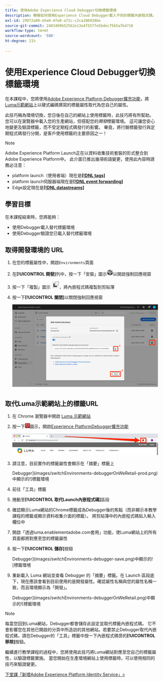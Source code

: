 ```yaml
---
title: 使用Adobe Experience Cloud Debugger切換標籤環境
description: 瞭解如何使用Experience Cloud Debugger載入不同的標籤內嵌程式碼。 本課程屬於「在網站中實作Experience Cloud」教學課程的一部分。
exl-id: 29972a00-e5e0-4fe0-a71c-c2ca106938be
source-git-commit: 2483409b52562e13a4f557fe5bdec75b5afb4716
workflow-type: tm+mt
source-wordcount: '588'
ht-degree: 21%

---
```


# 使用Experience Cloud Debugger切換標籤環境

在本課程中，您將使用[Adobe Experience Platform Debugger擴充功能](https://chromewebstore.google.com/detail/adobe-experience-platform/bfnnokhpnncpkdmbokanobigaccjkpob)，將[Luma示範網站](https://luma.enablementadobe.com/content/luma/us/en.html)上以硬式編碼撰寫的標籤屬性取代為您自己的屬性。

此技巧稱為環境切換，您日後在自己的網站上使用標籤時，此技巧將有所幫助。 您可以在瀏覽器中載入您的生產網站，但搭配您的&#x200B;*開發*&#x200B;標籤環境。 這可讓您安心地變更及驗證標籤，而不受定期程式碼發行的影響。  畢竟，將行銷標籤發行與定期程式碼發行分開，是客戶使用標籤的主要原因之一！

>[!NOTE]
>
>Adobe Experience Platform Launch正在以資料收集技術套裝的形式整合到Adobe Experience Platform中。 此介面已推出幾項術語變更，使用此內容時請務必注意：
>
> * platform launch（使用者端）現在是&#x200B;**[[!DNL tags]](https://experienceleague.adobe.com/docs/experience-platform/tags/home.html)**
> * platform launch伺服器端現在是&#x200B;**[[!DNL event forwarding]](https://experienceleague.adobe.com/docs/experience-platform/tags/event-forwarding/overview.html)**
> * Edge設定現在是&#x200B;**[[!DNL datastreams]](https://experienceleague.adobe.com/docs/experience-platform/edge/fundamentals/datastreams.html)**

## 學習目標

在本課程結束時，您將能夠：

* 使用Debugger載入替代標籤環境
* 使用Debugger驗證您已載入替代標籤環境

## 取得開發環境的 URL

1. 在您的標籤屬性中，開啟`Environments`頁面

1. 在&#x200B;**[!UICONTROL 開發]**&#x200B;列中，按一下「安裝」圖示![安裝圖示](images/launch-installIcon.png)以開啟強制回應視窗

1. 按一下「複製」圖示 ![「複製」圖示](images/launch-copyIcon.png)，將內嵌程式碼複製到剪貼簿

1. 按一下&#x200B;**[!UICONTROL 關閉]**&#x200B;以關閉強制回應視窗

   ![「安裝」圖示](images/launch-copyInstallCode.png)

## 取代Luma示範網站上的標籤URL

1. 在 Chrome 瀏覽器中開啟 [Luma 示範網站](https://luma.enablementadobe.com/content/luma/us/en.html)

1. 按一下![Debugger圖示](images/icon-debugger.png)圖示，開啟[Experience PlatformDebugger擴充功能](https://chromewebstore.google.com/detail/adobe-experience-platform/bfnnokhpnncpkdmbokanobigaccjkpob)

   ![按一下 Experience Cloud Debugger 圖示](images/switchEnvironments-openDebugger.png)

1. 請注意，目前實作的標籤屬性會顯示在「摘要」標籤上

   Debugger](images/switchEnvironments-debuggerOnWeRetail-prod.png)中顯示的![標籤環境

1. 前往「工具」標籤
1. 捲動至&#x200B;**[!UICONTROL 取代Launch內嵌程式碼]**&#x200B;區段
1. 確認顯示Luma網站的Chrome標籤成為Debugger後的焦點（而非顯示本教學課程的標籤或顯示資料收集介面的標籤）。  將剪貼簿中的內嵌程式碼貼入輸入欄位中
1. 開啟「透過luma.enablementadobe.com套用」功能，使Luma網站上的所有頁面都將對應至您的標籤屬性
1. 按一下&#x200B;**[!UICONTROL 儲存]**&#x200B;按鈕

   Debugger](images/switchEnvironments-debugger-save.png)中顯示的![標籤環境

1. 重新載入 Luma 網站並查看 Debugger 的「摘要」標籤。在 Launch 區段底下，現在應該會看到目前使用的是開發屬性。確認屬性名稱與您的屬性名稱一致，而且環境顯示為「開發」。

   Debugger](images/switchEnvironments-debuggerOnWeRetail.png)中顯示的![標籤環境

>[!NOTE]
>
>每當您回到Luma網站，Debugger都會儲存此設定並取代標籤內嵌程式碼。 它不會影響您在其他已開啟的分頁中所造訪的其他網站。若要禁止Debugger取代內嵌程式碼，請在Debugger的「工具」標籤中按一下內嵌程式碼旁的&#x200B;**[!UICONTROL 移除]**&#x200B;按鈕。

繼續進行教學課程的過程中，您將使用此技巧將Luma網站對應至您自己的標籤屬性，以驗證標籤實施。 當您開始在生產環境網站上使用標籤時，可以使用相同的技巧來驗證變更。

[下堂課「新增Adobe Experience Platform Identity Service」>](id-service.md)
